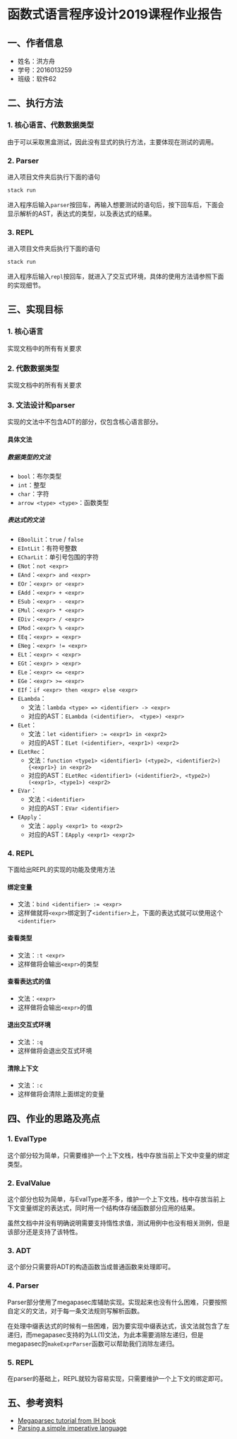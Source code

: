 # 函数式语言程序设计2019课程作业报告

## 一、作者信息

- 姓名：洪方舟
- 学号：2016013259
- 班级：软件62

## 二、执行方法

### 1. 核心语言、代数数据类型

由于可以采取黑盒测试，因此没有显式的执行方法，主要体现在测试的调用。

### 2. Parser

进入项目文件夹后执行下面的语句

```bash
stack run
```

进入程序后输入`parser`按回车，再输入想要测试的语句后，按下回车后，下面会显示解析的AST，表达式的类型，以及表达式的结果。

### 3. REPL

进入项目文件夹后执行下面的语句

```bash
stack run
```

进入程序后输入`repl`按回车，就进入了交互式环境，具体的使用方法请参照下面的实现细节。

## 三、实现目标

### 1. 核心语言

实现文档中的所有有关要求

### 2. 代数数据类型

实现文档中的所有有关要求

### 3. 文法设计和parser

实现的文法中不包含ADT的部分，仅包含核心语言部分。

#### 具体文法

##### 数据类型的文法

- `bool`：布尔类型
- `int`：整型
- `char`：字符
- `arrow <type> <type>`：函数类型

##### 表达式的文法

- `EBoolLit`：`true` / `false`
- `EIntLit`：有符号整数
- `ECharLit`：单引号包围的字符
- `ENot`：`not <expr>`
- `EAnd`：`<expr> and <expr>`
- `EOr`：`<expr> or <expr>`
- `EAdd`：`<expr> + <expr>`
- `ESub`：`<expr> - <expr>`
- `EMul`：`<expr> * <expr>`
- `EDiv`：`<expr> / <expr>`
- `EMod`：`<expr> % <expr>`
- `EEq`：`<expr> = <expr>`
- `ENeg`：`<expr> != <expr>`
- `ELt`：`<expr> < <expr>`
- `EGt`：`<expr> > <expr>`
- `ELe`：`<expr> <= <expr>`
- `EGe`：`<expr> >= <expr>`
- `EIf`：`if <expr> then <expr> else <expr>`
- `ELambda`：
  - 文法：`lambda <type> => <identifier> -> <expr>`
  - 对应的AST：`ELambda (<identifier>， <type>) <expr>`
- `ELet`：
  - 文法：`let <identifier> := <expr1> in <expr2>`
  - 对应的AST：`ELet (<identifier>, <expr1>) <expr2>`
- `ELetRec`：
  - 文法：`function <type1> <identifier1> (<type2>, <identifier2>) {<expr1>} in <expr2>`
  - 对应的AST：`ELetRec <identifier1> (<identifier2>, <type2>) (<expr1>, <type1>) <expr2>`
- `EVar`：
  - 文法：`<identifier>`
  - 对应的AST：`EVar <identifier>`
- `EApply`：
  - 文法：`apply <expr1> to <expr2>`
  - 对应的AST：`EApply <expr1> <expr2>`

### 4. REPL

下面给出REPL的实现的功能及使用方法

#### 绑定变量

- 文法：`bind <identifier> := <expr>`
- 这样做就将`<expr>`绑定到了`<identifier>`上，下面的表达式就可以使用这个`<identifier>`

#### 查看类型

- 文法：`:t <expr>`
- 这样做将会输出`<expr>`的类型

#### 查看表达式的值

- 文法：`<expr>`
- 这样做将会输出`<expr>`的值

#### 退出交互式环境

- 文法：`:q`
- 这样做将会退出交互式环境

#### 清除上下文

- 文法：`:c`
- 这样做将会清除上面绑定的变量

## 四、作业的思路及亮点

### 1. EvalType

这个部分较为简单，只需要维护一个上下文栈，栈中存放当前上下文中变量的绑定类型。

### 2. EvalValue

这个部分也较为简单，与EvalType差不多，维护一个上下文栈，栈中存放当前上下文变量绑定的表达式，同时用一个结构体存储函数部分应用的结果。

虽然文档中并没有明确说明需要支持惰性求值，测试用例中也没有相关测例，但是该部分还是支持了该特性。

### 3. ADT

这个部分只需要将ADT的构造函数当成普通函数来处理即可。

### 4. Parser

Parser部分使用了megapasec库辅助实现。实现起来也没有什么困难，只要按照自定义的文法，对于每一条文法规则写解析函数。

在处理中缀表达式的时候有一些困难，因为要实现中缀表达式，该文法就包含了左递归，而megapasec支持的为LL(1)文法，为此本需要消除左递归，但是megapasec的`makeExprParser`函数可以帮助我们消除左递归。

### 5. REPL

在parser的基础上，REPL就较为容易实现，只需要维护一个上下文的绑定即可。

## 五、参考资料

- [Megaparsec tutorial from IH book](https://markkarpov.com/megaparsec/megaparsec.html)
- [Parsing a simple imperative language](https://markkarpov.com/megaparsec/parsing-simple-imperative-language.html)


